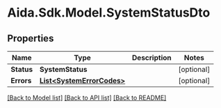 # Aida.Sdk.Model.SystemStatusDto

## Properties

Name | Type | Description | Notes
------------ | ------------- | ------------- | -------------
**Status** | **SystemStatus** |  | [optional] 
**Errors** | [**List&lt;SystemErrorCodes&gt;**](SystemErrorCodes.md) |  | [optional] 

[[Back to Model list]](../README.md#documentation-for-models) [[Back to API list]](../README.md#documentation-for-api-endpoints) [[Back to README]](../README.md)

